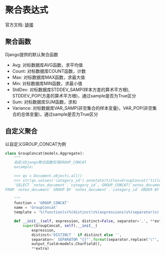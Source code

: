 # 聚合表达式
官方文档: [链接](https://docs.djangoproject.com/zh-hans/2.2/ref/models/expressions/#aggregate-expressions)

## 聚合函数
Django提供的默认聚合函数
* Avg: 对标数据库AVG函数，求平均值
* Count: 对标数据库COUNT函数，计数
* Max: 对标数据库MAX函数，求最大值
* Min: 对标数据库MIN函数，求最小值
* StdDev: 对标数据库STDDEV_SAMP(样本方差的算术平方根), STDDEV_POP(方差的算术平方根)，通过sample是否为True区分
* Sum: 对标数据库SUM函数，求和
* Variance: 对标数据库VAR_SAMP(非空集合的样本变量)，VAR_POP(非空集合的总体变量)，通过sample是否为True区分

## 自定义聚合
以自定义GROUP_CONCAT为例
```python
class GroupConcat(models.Aggregate):
    """
    自定义Django聚合函数实现GROUP_CONCAT
    excample:

    >>> qs = Document.objects.all()
    >>> str(qs.values('category_id').annotate(titles=GroupConcat('title')).order_by().query)
    'SELECT `notes_document`.`category_id`, GROUP_CONCAT(`notes_document`.`title` SEPARATOR ",") AS `titles` \
FROM `notes_document` GROUP BY `notes_document`.`category_id` ORDER BY NULL'

    """
    function = 'GROUP_CONCAT'
    name = 'GroupConcat'
    template = '%(function)s(%(distinct)s%(expressions)s%(separator)s)'

    def __init__(self, expression, distinct=False, separator=',', **extra):
        super(GroupConcat, self).__init__(
            expression,
            distinct='DISTINCT ' if distinct else '',
            separator=' SEPARATOR "{}"'.format(separator.replace('\"', r'\"')),
            output_field=models.CharField(),
            **extra)
```